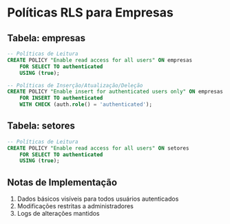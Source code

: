 # Políticas RLS para Empresas

## Tabela: empresas

```sql
-- Políticas de Leitura
CREATE POLICY "Enable read access for all users" ON empresas
    FOR SELECT TO authenticated
    USING (true);

-- Políticas de Inserção/Atualização/Deleção
CREATE POLICY "Enable insert for authenticated users only" ON empresas
    FOR INSERT TO authenticated
    WITH CHECK (auth.role() = 'authenticated');
```

## Tabela: setores

```sql
-- Políticas de Leitura
CREATE POLICY "Enable read access for all users" ON setores
    FOR SELECT TO authenticated
    USING (true);
```

## Notas de Implementação

1. Dados básicos visíveis para todos usuários autenticados
2. Modificações restritas a administradores
3. Logs de alterações mantidos